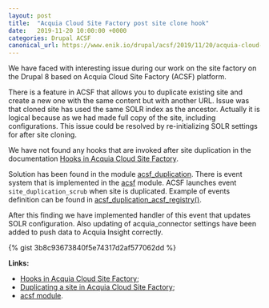 ```yaml
---
layout: post
title:  "Acquia Cloud Site Factory post site clone hook"
date:   2019-11-20 10:00:00 +0000
categories: Drupal ACSF
canonical_url: https://www.enik.io/drupal/acsf/2019/11/20/acquia-cloud-site-factory-post-site-clone-hook.html
---
```

We have faced with interesting issue during our work on the site factory on the Drupal 8 based on Acquia Cloud Site Factory (ACSF) platform.

There is a feature in ACSF that allows you to duplicate existing site and create a new one with the same content but with another URL. Issue was that cloned site has used the same SOLR index as the ancestor. Actually it is logical because as we had made full copy of the site, including configurations. This issue could be resolved by re-initializing SOLR settings for after site cloning. 

We have not found any hooks that are invoked after site duplication in the documentation [Hooks in Acquia Cloud Site Factory](https://docs.acquia.com/site-factory/extend/hooks/). 

Solution has been found in the module [acsf_duplication](https://git.drupalcode.org/project/acsf/tree/8.x-2.x/acsf_duplication). There is event system that is implemented in the [acsf](https://git.drupalcode.org/project/acsf/tree/8.x-2.x) module. ACSF launches event `site_duplication_scrub` when site is duplicated. Example of events definition can be found in [acsf_duplication_acsf_registry()](https://git.drupalcode.org/project/acsf/blob/8.x-2.x/acsf_duplication/acsf_duplication.module).

After this finding we have implemented handler of this event that updates SOLR configuration. Also updating of acquia_connector settings have been added to push data to Acquia Insight correctly.

{% gist 3b8c93673840f5e74317d2af577062dd %}

**Links:**
* [Hooks in Acquia Cloud Site Factory](https://docs.acquia.com/site-factory/extend/hooks/);
* [Duplicating a site in Acquia Cloud Site Factory](https://docs.acquia.com/site-factory/manage/website/duplicate/);
* [acsf module](https://git.drupalcode.org/project/acsf/tree/8.x-2.x).
